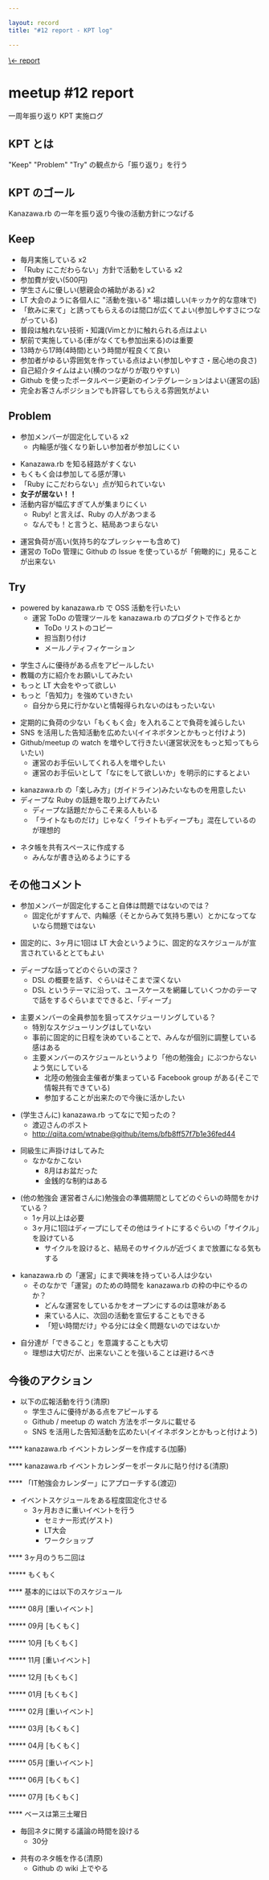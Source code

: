 ```yaml
---

layout: record
title: "#12 report - KPT log"

---
```


<p> <a href="./report.html">\<- report</a></p>

meetup #12 report
==================

一周年振り返り KPT 実施ログ

KPT とは
--------

"Keep" "Problem" "Try" の観点から「振り返り」を行う

KPT のゴール
------------

Kanazawa.rb の一年を振り返り今後の活動方針につなげる

Keep
----

-   毎月実施している x2
-   「Ruby にこだわらない」方針で活動をしている x2
-   参加費が安い(500円)
-   学生さんに優しい(懇親会の補助がある) x2
-   LT 大会のように各個人に "活動を強いる"
    場は嬉しい(キッカケ的な意味で)
-   「飲みに来て」と誘ってもらえるのは間口が広くてよい(参加しやすさにつながっている)
-   普段は触れない技術・知識(Vimとか)に触れられる点はよい
-   駅前で実施している(車がなくても参加出来る)のは重要
-   13時から17時(4時間)という時間が程良くて良い
-   参加者がゆるい雰囲気を作っている点はよい(参加しやすさ・居心地の良さ)
-   自己紹介タイムはよい(横のつながりが取りやすい)
-   Github
    を使ったポータルページ更新のインテグレーションはよい(運営の話)
-   完全お客さんポジションでも許容してもらえる雰囲気がよい

Problem
-------

-   参加メンバーが固定化している x2
    -   内輪感が強くなり新しい参加者が参加しにくい

<!-- -->

-   Kanazawa.rb を知る経路がすくない
-   もくもく会は参加してる感が薄い
-   「Ruby にこだわらない」点が知られていない
-   **女子が居ない！！**
-   活動内容が幅広すぎて人が集まりにくい
    -   Ruby! と言えば、Ruby の人があつまる
    -   なんでも！と言うと、結局あつまらない

<!-- -->

-   運営負荷が高い(気持ち的なプレッシャーも含めて)
-   運営の ToDo 管理に Github の Issue
    を使っているが「俯瞰的に」見ることが出来ない

Try
---

-   powered by kanazawa.rb で OSS 活動を行いたい
    -   運営 ToDo の管理ツールを kanazawa.rb のプロダクトで作るとか
        -   ToDo リストのコピー
        -   担当割り付け
        -   メールノティフィケーション

<!-- -->

-   学生さんに優待がある点をアピールしたい
-   教職の方に紹介をお願いしてみたい
-   もっと LT 大会をやって欲しい
-   もっと「告知力」を強めていきたい
    -   自分から見に行かないと情報得られないのはもったいない

<!-- -->

-   定期的に負荷の少ない「もくもく会」を入れることで負荷を減らしたい
-   SNS を活用した告知活動を広めたい(イイネボタンとかもっと付けよう)
-   Github/meetup の watch
    を増やして行きたい(運営状況をもっと知ってもらいたい)
    -   運営のお手伝いしてくれる人を増やしたい
    -   運営のお手伝いとして「なにをして欲しいか」を明示的にするとよい

<!-- -->

-   kanazawa.rb の「楽しみ方」(ガイドライン)みたいなものを用意したい
-   ディープな Ruby の話題を取り上げてみたい
    -   ディープな話題だからこそ来る人もいる
    -   「ライトなものだけ」じゃなく「ライトもディープも」混在しているのが理想的

<!-- -->

-   ネタ帳を共有スペースに作成する
    -   みんなが書き込めるようにする

その他コメント
--------------

-   参加メンバーが固定化すること自体は問題ではないのでは？
    -   固定化がすすんで、内輪感（そとからみて気持ち悪い）とかになってないなら問題ではない

<!-- -->

-   固定的に、3ヶ月に1回は LT
    大会というように、固定的なスケジュールが宣言されているととてもよい

<!-- -->

-   ディープな話ってどのぐらいの深さ？
    -   DSL の概要を話す、ぐらいはそこまで深くない
    -   DSL
        というテーマに沿って、ユースケースを網羅していくつかのテーマで話をするぐらいまでできると、「ディープ」

<!-- -->

-   主要メンバーの全員参加を狙ってスケジューリングしている？
    -   特別なスケジューリングはしていない
    -   事前に固定的に日程を決めていることで、みんなが個別に調整している感はある
    -   主要メンバーのスケジュールというより「他の勉強会」にぶつからないよう気にしている
        -   北陸の勉強会主催者が集まっている Facebook group
            がある(そこで情報共有できている)
        -   参加することが出来たので今後に活かしたい

<!-- -->

-   (学生さんに) kanazawa.rb ってなにで知ったの？
    -   渡辺さんのポスト
    -   http://qiita.com/wtnabe@github/items/bfb8ff57f7b1e36fed44

<!-- -->

-   同級生に声掛けはしてみた
    -   なかなかこない
        -   8月はお盆だった
        -   金銭的な制約はある

<!-- -->

-   (他の勉強会
    運営者さんに)勉強会の準備期間としてどのぐらいの時間をかけている？
    -   1ヶ月以上は必要
    -   3ヶ月に1回はディープにしてその他はライトにするぐらいの「サイクル」を設けている
        -   サイクルを設けると、結局そのサイクルが近づくまで放置になる気もする

<!-- -->

-   kanazawa.rb の「運営」にまで興味を持っている人は少ない
    -   そのなかで「運営」のための時間を kanazawa.rb
        の枠の中にやるのか？
        -   どんな運営をしているかをオープンにするのは意味がある
        -   来ている人に、次回の活動を宣伝することもできる
        -   「短い時間だけ」やる分には全く問題ないのではないか

<!-- -->

-   自分達が「できること」を意識することも大切
    -   理想は大切だが、出来ないことを強いることは避けるべき

今後のアクション
----------------

-   以下の広報活動を行う(清原)
    -   学生さんに優待がある点をアピールする
    -   Github / meetup の watch 方法をポータルに載せる
    -   SNS を活用した告知活動を広めたい(イイネボタンとかもっと付けよう)

**** kanazawa.rb イベントカレンダーを作成する(加藤)

**** kanazawa.rb イベントカレンダーをポータルに貼り付ける(清原)

**** 「IT勉強会カレンダー」にアプローチする(渡辺)

-   イベントスケジュールをある程度固定化させる
    -   3ヶ月おきに重いイベントを行う
        -   セミナー形式(ゲスト)
        -   LT大会
        -   ワークショップ

**** 3ヶ月のうち二回は

****\* もくもく

**** 基本的には以下のスケジュール

****\* 08月 [重いイベント]

****\* 09月 [もくもく]

****\* 10月 [もくもく]

****\* 11月 [重いイベント]

****\* 12月 [もくもく]

****\* 01月 [もくもく]

****\* 02月 [重いイベント]

****\* 03月 [もくもく]

****\* 04月 [もくもく]

****\* 05月 [重いイベント]

****\* 06月 [もくもく]

****\* 07月 [もくもく]

**** ベースは第三土曜日

-   毎回ネタに関する議論の時間を設ける
    -   30分

<!-- -->

-   共有のネタ帳を作る(清原)
    -   Github の wiki 上でやる

